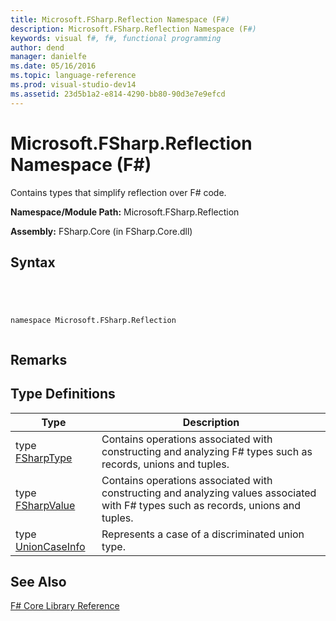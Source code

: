 ```yaml
---
title: Microsoft.FSharp.Reflection Namespace (F#)
description: Microsoft.FSharp.Reflection Namespace (F#)
keywords: visual f#, f#, functional programming
author: dend
manager: danielfe
ms.date: 05/16/2016
ms.topic: language-reference
ms.prod: visual-studio-dev14
ms.assetid: 23d5b1a2-e814-4290-bb80-90d3e7e9efcd 
---
```


# Microsoft.FSharp.Reflection Namespace (F#)

Contains types that simplify reflection over F# code.

**Namespace/Module Path:** Microsoft.FSharp.Reflection

**Assembly:** FSharp.Core (in FSharp.Core.dll)


## Syntax



```




namespace Microsoft.FSharp.Reflection


```





## Remarks

## Type Definitions


|Type|Description|
|----|-----------|
|type [FSharpType](http://msdn.microsoft.com/en-us/library/e3304409-1849-4058-957a-872a376e3663)|Contains operations associated with constructing and analyzing F# types such as records, unions and tuples.|
|type [FSharpValue](http://msdn.microsoft.com/en-us/library/37ecfa9f-1f47-4957-bb2c-a2664e9a68d0)|Contains operations associated with constructing and analyzing values associated with F# types such as records, unions and tuples.|
|type [UnionCaseInfo](http://msdn.microsoft.com/en-us/library/d97eb038-9521-4e20-89b4-dd0cd92d7221)|Represents a case of a discriminated union type.|

## See Also
[F&#35; Core Library Reference](FSharp-Core-Library-Reference.md)


